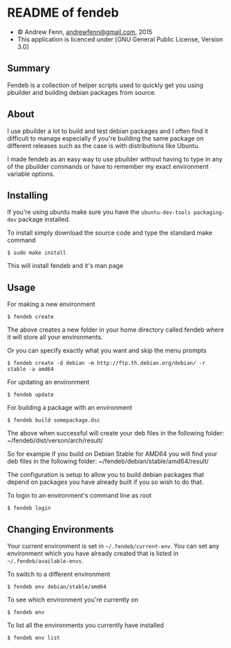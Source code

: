 README of fendeb
=================

* &copy; Andrew Fenn, andrewfenn@gmail.com, 2015
* This application is licenced under [GNU General Public License, Version 3.0]

Summary
-------

Fendeb is a collection of helper scripts used to quickly get you using pbuilder
and building debian packages from source.


About
-----

I use pbuilder a lot to build and test debian packages and I often find
it difficult to manage especially if you're building the same package on
different releases such as the case is with distributions like Ubuntu.

I made fendeb as an easy way to use pbuilder without having to type in any of
the pbuilder commands or have to remember my exact environment variable options.

Installing
----------

If you're using ubuntu make sure you have the ```ubuntu-dev-tools packaging-dev``` package installed.

To install simply download the source code and type the standard make command

    $ sudo make install

This will install fendeb and it's man page

Usage
-----

For making a new environment

    $ fendeb create

The above creates a new folder in your home directory called fendeb where it will store all your environments.

Or you can specify exactly what you want and skip the menu prompts

    $ fendeb create -d debian -m http://ftp.th.debian.org/debian/ -r stable -a amd64

For updating an environment

    $ fendeb update

For building a package with an environment

    $ fendeb build somepackage.dsc

The above when successful will create your deb files in the following folder:
~/fendeb/dist/verson/arch/result/

So for example if you build on Debian Stable for AMD64 you will find your deb files in the following folder:
~/fendeb/debian/stable/amd64/result/

The configuration is setup to allow you to build debian packages that depend on packages you have already built if you so wish to do that.

To login to an environment's command line as root

    $ fendeb login

Changing Environments
------------

Your current environment is set in `~/.fendeb/current-env`. You can set any
environment which you have already created that is listed in
`~/.fendeb/available-envs`.

To switch to a different environment

    $ fendeb env debian/stable/amd64

To see which environment you're currently on

    $ fendeb env

To list all the environments you currently have installed

    $ fendeb env list
